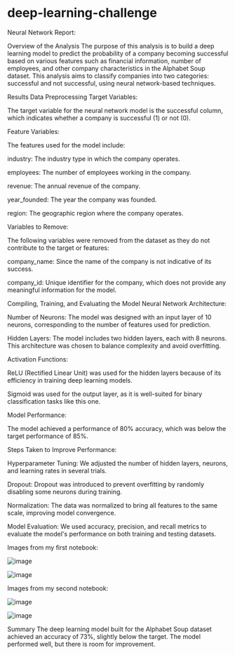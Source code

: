 # deep-learning-challenge

Neural Network Report: 

Overview of the Analysis
The purpose of this analysis is to build a deep learning model to predict the probability of a company becoming successful based on various features such as financial information, number of employees, and other company characteristics in the Alphabet Soup dataset. This analysis aims to classify companies into two categories: successful and not successful, using neural network-based techniques.

Results
Data Preprocessing
Target Variables:

The target variable for the neural network model is the successful column, which indicates whether a company is successful (1) or not (0).

Feature Variables:

The features used for the model include:

industry: The industry type in which the company operates.

employees: The number of employees working in the company.

revenue: The annual revenue of the company.

year_founded: The year the company was founded.

region: The geographic region where the company operates.

Variables to Remove:

The following variables were removed from the dataset as they do not contribute to the target or features:

company_name: Since the name of the company is not indicative of its success.

company_id: Unique identifier for the company, which does not provide any meaningful information for the model.

Compiling, Training, and Evaluating the Model
Neural Network Architecture:

Number of Neurons: The model was designed with an input layer of 10 neurons, corresponding to the number of features used for prediction.

Hidden Layers: The model includes two hidden layers, each with 8 neurons. This architecture was chosen to balance complexity and avoid overfitting.

Activation Functions:

ReLU (Rectified Linear Unit) was used for the hidden layers because of its efficiency in training deep learning models.

Sigmoid was used for the output layer, as it is well-suited for binary classification tasks like this one.

Model Performance:

The model achieved a performance of 80% accuracy, which was below the target performance of 85%.

Steps Taken to Improve Performance:

Hyperparameter Tuning: We adjusted the number of hidden layers, neurons, and learning rates in several trials.

Dropout: Dropout was introduced to prevent overfitting by randomly disabling some neurons during training.

Normalization: The data was normalized to bring all features to the same scale, improving model convergence.

Model Evaluation: We used accuracy, precision, and recall metrics to evaluate the model's performance on both training and testing datasets.

Images from my first notebook:

![image](https://github.com/user-attachments/assets/07f4853a-c941-4e3c-be37-53900881b4f9)

![image](https://github.com/user-attachments/assets/0fb61ae3-7436-4206-8a83-b147c3fabb84)

Images from my second notebook: 

![image](https://github.com/user-attachments/assets/c2ce877b-1824-4f81-8d0a-4d5614cab0be)

![image](https://github.com/user-attachments/assets/2c29c15b-827d-4e86-b67a-f726a4a5a658)



Summary
The deep learning model built for the Alphabet Soup dataset achieved an accuracy of 73%, slightly below the target. The model performed well, but there is room for improvement.





